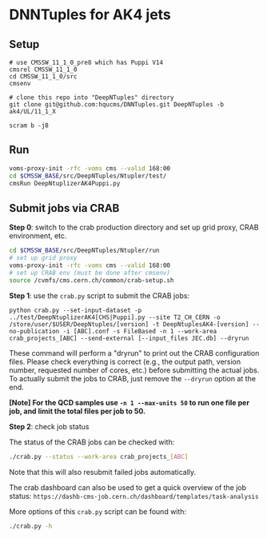 # DNNTuples for AK4 jets

## Setup
```
# use CMSSW_11_1_0_pre8 which has Puppi V14
cmsrel CMSSW_11_1_0
cd CMSSW_11_1_0/src
cmsenv

# clone this repo into "DeepNTuples" directory
git clone git@github.com:hqucms/DNNTuples.git DeepNTuples -b ak4/UL/11_1_X

scram b -j8
```


## Run
```bash
voms-proxy-init -rfc -voms cms --valid 168:00
cd $CMSSW_BASE/src/DeepNTuples/Ntupler/test/
cmsRun DeepNtuplizerAK4Puppi.py
```

## Submit jobs via CRAB

**Step 0**: switch to the crab production directory and set up grid proxy, CRAB environment, etc.

```bash
cd $CMSSW_BASE/src/DeepNTuples/Ntupler/run
# set up grid proxy
voms-proxy-init -rfc -voms cms --valid 168:00
# set up CRAB env (must be done after cmsenv)
source /cvmfs/cms.cern.ch/common/crab-setup.sh
```

**Step 1**: use the `crab.py` script to submit the CRAB jobs:

`python crab.py --set-input-dataset -p ../test/DeepNtuplizerAK4[CHS|Puppi].py --site T2_CH_CERN -o /store/user/$USER/DeepNtuples/[version] -t DeepNtuplesAK4-[version] --no-publication -i [ABC].conf -s FileBased -n 1 --work-area crab_projects_[ABC] --send-external [--input_files JEC.db] --dryrun`

These command will perform a "dryrun" to print out the CRAB configuration files. Please check everything is correct (e.g., the output path, version number, requested number of cores, etc.) before submitting the actual jobs. To actually submit the jobs to CRAB, just remove the `--dryrun` option at the end.

**[Note] For the QCD samples use `-n 1 --max-units 50` to run one file per job, and limit the total files per job to 50.**


**Step 2**: check job status

The status of the CRAB jobs can be checked with:

```bash
./crab.py --status --work-area crab_projects_[ABC]
```

Note that this will also resubmit failed jobs automatically.

The crab dashboard can also be used to get a quick overview of the job status:
`https://dashb-cms-job.cern.ch/dashboard/templates/task-analysis`

More options of this `crab.py` script can be found with:

```bash
./crab.py -h
```
